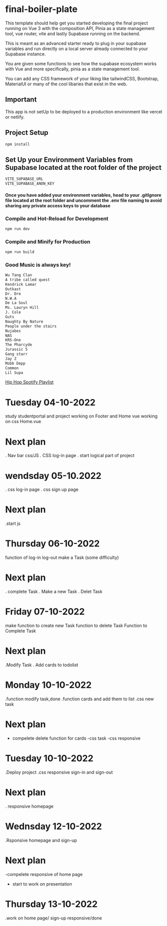 # final-boiler-plate

This template should help get you started developing the final project running on Vue 3 with the composition API, Pinia as a state management tool, vue router, vite and lastly Supabase running on the backend.

This is meant as an advanced starter ready to plug in your supabase variables and run directly on a local server already connected to your Supabase instance.

You are given some functions to see how the supabase ecosystem works with Vue and more specifically, pinia as a state management tool.

You can add any CSS framework of your liking like tailwindCSS, Bootstrap, MaterialUI or many of the cool libaries that exist in the web.

## Important

This app is not setUp to be deployed to a production environment like vercel or netlify.

## Project Setup

```sh
npm install
```

## Set Up your Environment Variables from Supabase located at the root folder of the project

```sh
VITE_SUPABASE_URL
VITE_SUPABASE_ANON_KEY
```

#### Once you have added your environment variables, head to your .gitIgnore file located at the root folder and uncomment the .env file naming to avoid sharing any private access keys to your database

### Compile and Hot-Reload for Development

```sh
npm run dev
```

### Compile and Minify for Production

```sh
npm run build
```

### Good Music is always key!

```sh
Wu Tang Clan
A tribe called quest
Kendrick Lamar
Outkast
Dr. Dre
N.W.A
De La Soul
Ms. Lauryn Hill
J. Cole
Guts
Naughty By Nature
People under the stairs
Nujabes
NAS
KRS-One
The Pharcyde
Jurassic 5
Gang starr
Jay Z
Mobb Depp
Common
Lil Supa
```

[Hip Hop Spotify Playlist](https://open.spotify.com/playlist/4vKftyhS1gQovakehVcq1u?si=a7a119382dfe40da)

# Tuesday 04-10-2022

study studentportal and project
working on Footer and Home vue
working on css Home.vue

# Next plan

. Nav bar css/JS
. CSS log-in page
. start logical part of project

# wendsday 05-10.2022

. css log-in page
. css sign up page

# Next plan

.start js

# Thursday 06-10-2022

function of log-in log-out
make a Task (some difficulty)

# Next plan

. complete Task
. Make a new Task
. Delet Task

# Friday 07-10-2022

make function to create new Task
function to delete Task
Function to Complete Task

# Next plan

.Modify Task
. Add cards to todolist

# Monday 10-10-2022

.function modify task,done
.function cards and add them to list
.css new task

# Next plan

- compelete delete function for cards
  -css task
  -css responsive

# Tuesday 10-10-2022

.Deploy project
.css responsive sign-in and sign-out

# Next plan

. responsive homepage

# Wednsday 12-10-2022

.Rsponsive homepage and sign-up

# Next plan

-compelete responsive of home page

- start to work on presentation

# Thursday 13-10-2022

.work on home page/ sign-up responsive/done
